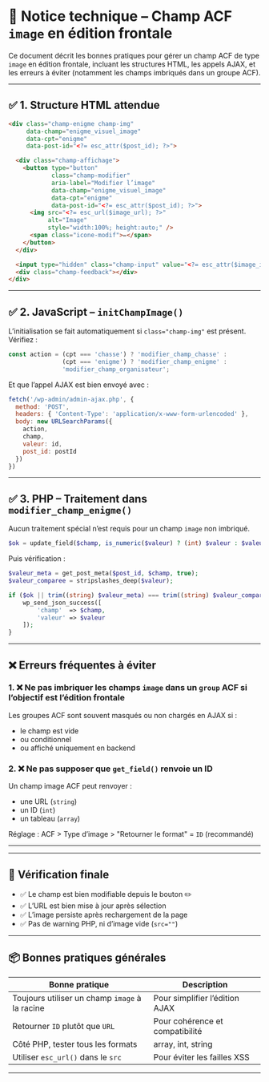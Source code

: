 # 🧩 Notice technique – Champ ACF `image` en édition frontale

Ce document décrit les bonnes pratiques pour gérer un champ ACF de type `image` en édition frontale, incluant les structures HTML, les appels AJAX, et les erreurs à éviter (notamment les champs imbriqués dans un groupe ACF).

---

## ✅ 1. Structure HTML attendue

```html
<div class="champ-enigme champ-img"
     data-champ="enigme_visuel_image"
     data-cpt="enigme"
     data-post-id="<?= esc_attr($post_id); ?>">

  <div class="champ-affichage">
    <button type="button"
            class="champ-modifier"
            aria-label="Modifier l’image"
            data-champ="enigme_visuel_image"
            data-cpt="enigme"
            data-post-id="<?= esc_attr($post_id); ?>">
      <img src="<?= esc_url($image_url); ?>"
           alt="Image"
           style="width:100%; height:auto;" />
      <span class="icone-modif">✏️</span>
    </button>
  </div>

  <input type="hidden" class="champ-input" value="<?= esc_attr($image_id); ?>">
  <div class="champ-feedback"></div>
</div>
```

---

## ✅ 2. JavaScript – `initChampImage()`

L’initialisation se fait automatiquement si `class="champ-img"` est présent. Vérifiez :

```js
const action = (cpt === 'chasse') ? 'modifier_champ_chasse' :
               (cpt === 'enigme') ? 'modifier_champ_enigme' :
               'modifier_champ_organisateur';
```

Et que l’appel AJAX est bien envoyé avec :

```js
fetch('/wp-admin/admin-ajax.php', {
  method: 'POST',
  headers: { 'Content-Type': 'application/x-www-form-urlencoded' },
  body: new URLSearchParams({
    action,
    champ,
    valeur: id,
    post_id: postId
  })
})
```

---

## ✅ 3. PHP – Traitement dans `modifier_champ_enigme()`

Aucun traitement spécial n’est requis pour un champ `image` non imbriqué.

```php
$ok = update_field($champ, is_numeric($valeur) ? (int) $valeur : $valeur, $post_id);
```

Puis vérification :

```php
$valeur_meta = get_post_meta($post_id, $champ, true);
$valeur_comparee = stripslashes_deep($valeur);

if ($ok || trim((string) $valeur_meta) === trim((string) $valeur_comparee)) {
    wp_send_json_success([
        'champ'  => $champ,
        'valeur' => $valeur
    ]);
}
```

---

## ❌ Erreurs fréquentes à éviter

### 1. ❌ Ne pas imbriquer les champs `image` dans un `group` ACF si l’objectif est l’édition frontale

Les groupes ACF sont souvent masqués ou non chargés en AJAX si :
- le champ est vide
- ou conditionnel
- ou affiché uniquement en backend

### 2. ❌ Ne pas supposer que `get_field()` renvoie un ID

Un champ image ACF peut renvoyer :
- une URL (`string`)
- un ID (`int`)
- un tableau (`array`)

Réglage : ACF > Type d’image > "Retourner le format" = `ID` (recommandé)

---


---

## 🧪 Vérification finale

- ✅ Le champ est bien modifiable depuis le bouton ✏️
- ✅ L’URL est bien mise à jour après sélection
- ✅ L’image persiste après rechargement de la page
- ✅ Pas de warning PHP, ni d’image vide (`src=""`)

---

## 📦 Bonnes pratiques générales

| Bonne pratique                  | Description |
|---------------------------------|-------------|
| Toujours utiliser un champ `image` à la racine | Pour simplifier l’édition AJAX |
| Retourner `ID` plutôt que `URL` | Pour cohérence et compatibilité |
| Côté PHP, tester tous les formats | array, int, string |
| Utiliser `esc_url()` dans le `src` | Pour éviter les failles XSS |

---